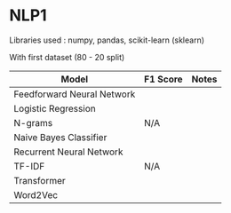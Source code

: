 # NLP1

Libraries used : numpy, pandas, scikit-learn (sklearn)

With first dataset (80 - 20 split)

| Model | F1 Score | Notes |
|--------------------------|----------|--------------------------------------------------------------------------------------------------------|
| Feedforward Neural Network | | |
| Logistic Regression | | |
| N-grams | N/A | |
| Naive Bayes Classifier |  |  |
| Recurrent Neural Network | | |
| TF-IDF | N/A | |
| Transformer | | |
| Word2Vec | | |
